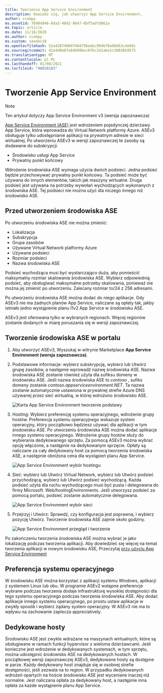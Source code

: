 ```yaml
---
title: Tworzenie App Service Environment
description: Dowiedz się, jak utworzyć App Service Environment.
author: ccompy
ms.assetid: 7690d846-8da3-4692-8647-0bf5adfd862a
ms.topic: article
ms.date: 11/16/2020
ms.author: ccompy
ms.custom: seodec18
ms.openlocfilehash: 52a43874060748479beebc994bf0a9b663cde9dc
ms.sourcegitcommit: 42a4d0e8fa84609bec0f6c241abe1c20036b9575
ms.translationtype: MT
ms.contentlocale: pl-PL
ms.lasthandoff: 01/08/2021
ms.locfileid: "98020183"
---
```

# <a name="create-an-app-service-environment"></a>Tworzenie App Service Environment

> [!NOTE]
> Ten artykuł dotyczy App Service Environment v3 (wersja zapoznawcza)
> 

[App Service Environment (ASE)][Intro] jest wdrożeniem pojedynczej dzierżawy App Service, która wprowadza do Virtual Network platformy Azure.  ASEv3 obsługuje tylko udostępnianie aplikacji na prywatnym adresie w sieci wirtualnej. Po utworzeniu ASEv3 w wersji zapoznawczej te zasoby są dodawane do subskrypcji.

- Środowisko usługi App Service
- Prywatny punkt końcowy

Wdrożenie środowiska ASE wymaga użycia dwóch podsieci.  Jedna podsieć będzie przechowywać prywatny punkt końcowy.  Ta podsieć może być używana do innych elementów, takich jak maszyny wirtualne.  Druga podsieć jest używana na potrzeby wywołań wychodzących wykonanych z środowiska ASE.  Tej podsieci nie można użyć dla niczego innego niż środowisko ASE. 

## <a name="before-you-create-your-ase"></a>Przed utworzeniem środowiska ASE

Po utworzeniu środowiska ASE nie można zmienić:

- Lokalizacja
- Subskrypcja
- Grupa zasobów
- Używane Virtual Network platformy Azure
- Używane podsieci
- Rozmiar podsieci
- Nazwa środowiska ASE

Podsieć wychodząca musi być wystarczająco duża, aby pomieścić maksymalny rozmiar skalowania środowiska ASE. Wybierz odpowiednią podsieć, aby obsługiwać maksymalne potrzeby skalowania, ponieważ nie można jej zmienić po utworzeniu. Zalecany rozmiar to/24 z 256 adresami.

Po utworzeniu środowiska ASE można dodać do niego aplikacje. Gdy ASEv3 nie ma żadnych planów App Service, naliczane są opłaty tak, jakby istniało jedno wystąpienie planu I1v2 App Service w środowisku ASE.  

ASEv3 jest oferowana tylko w wybranych regionach. Więcej regionów zostanie dodanych w miarę poruszania się w wersji zapoznawczej. 

## <a name="creating-an-ase-in-the-portal"></a>Tworzenie środowiska ASE w portalu

1. Aby utworzyć ASEv3, Wyszukaj w witrynie Marketplace **App Service Environment (wersja zapoznawcza)**.  
2. Podstawowe informacje: wybierz subskrypcję, wybierz lub Utwórz grupę zasobów, a następnie wprowadź nazwę środowiska ASE.  Nazwa środowiska ASE zostanie również użyta dla sufiksu domeny w środowisku ASE.  Jeśli nazwa środowiska ASE to *contoso* , sufiks domeny zostanie *contoso.appserviceenvironment.NET*.  Ta nazwa zostanie automatycznie ustawiona w prywatnej strefie Azure DNS używanej przez sieć wirtualną, w której wdrożono środowisko ASE. 

    ![Karta App Service Environment tworzenie podstawy](./media/creation/creation-basics.png)

3. Hosting: Wybierz preferencję systemu operacyjnego, wdrożenie grupy hostów. Preferencja systemu operacyjnego wskazuje system operacyjny, który początkowo będziesz używać dla aplikacji w tym środowisku ASE. Po utworzeniu środowiska ASE można dodać aplikacje innego systemu operacyjnego. Wdrożenie grupy hostów służy do wybierania dedykowanego sprzętu. Za pomocą ASEv3 można wybrać opcję włączone, a następnie na dedykowanym sprzęcie. Opłaty są naliczane za cały dedykowany host za pomocą tworzenia środowiska ASE, a następnie obniżona cena dla wystąpień planu App Service. 

    ![App Service Environment wybór hostingu](./media/creation/creation-hosting.png)

4. Sieć: wybierz lub Utwórz Virtual Network, wybierz lub Utwórz podsieć przychodzącą, wybierz lub Utwórz podsieć wychodzącą. Każda podsieć użyta dla ruchu wychodzącego musi być pusta i delegowana do firmy Microsoft. Web/hostingEnvironments. Jeśli utworzysz podsieć za pomocą portalu, podsieć zostanie automatycznie delegowana.

    ![App Service Environment wybór sieci](./media/creation/creation-networking.png)

5. Przejrzyj i Utwórz: Sprawdź, czy konfiguracja jest poprawna, i wybierz pozycję Utwórz. Tworzenie środowiska ASE zajmie około godziny. 

    ![App Service Environment przegląd i tworzenie](./media/creation/creation-review.png)

Po zakończeniu tworzenia środowiska ASE można wybrać je jako lokalizację podczas tworzenia aplikacji. Aby dowiedzieć się więcej na temat tworzenia aplikacji w nowym środowisku ASE, Przeczytaj [przy użyciu App Service Environment][UsingASE]

## <a name="os-preference"></a>Preferencja systemu operacyjnego
W środowisku ASE można korzystać z aplikacji systemu Windows, aplikacji z systemem Linux lub obu. W programie ASEv2 wstępne preferencje wybrane podczas tworzenia dodaje infrastrukturę wysokiej dostępności dla tego systemu operacyjnego podczas tworzenia środowiska ASE. Aby dodać aplikacje innego systemu operacyjnego, po prostu ustaw aplikacje w zwykły sposób i wybierz żądany system operacyjny. W ASEv3 nie ma to wpływu na zachowanie zaplecza appreciatively.  

## <a name="dedicated-hosts"></a>Dedykowane hosty
Środowisko ASE jest zwykle wdrażane na maszynach wirtualnych, które są obsługiwane w ramach funkcji hypervisor z wieloma dzierżawcami. Jeśli konieczne jest wdrożenie w dedykowanych systemach, w tym sprzętu, można udostępnić środowisko ASE na dedykowanych hostach. W początkowej wersji zapoznawczej ASEv3, dedykowane hosty są dostępne w parze. Każdy dedykowany host znajduje się w osobnej strefie dostępności, jeśli zezwala na to region. W przypadku dedykowanych wdrożeń opartych na hoście środowisko ASE jest wyceniane inaczej niż normalne. Jest naliczana opłata za dedykowany host, a następnie inna opłata za każde wystąpienie planu App Service.  

<!--Links-->
[Intro]: ./overview.md
[MakeASE]: ./creation.md
[ASENetwork]: ./networking.md
[UsingASE]: ./using.md
[UDRs]: ../../virtual-network/virtual-networks-udr-overview.md
[NSGs]: ../../virtual-network/network-security-groups-overview.md
[Pricing]: https://azure.microsoft.com/pricing/details/app-service/
[ARMOverview]: ../../azure-resource-manager/management/overview.md
[ConfigureSSL]: ../configure-ssl-certificate.md
[Kudu]: https://azure.microsoft.com/resources/videos/super-secret-kudu-debug-console-for-azure-web-sites/
[AppDeploy]: ../deploy-local-git.md
[ASEWAF]: app-service-app-service-environment-web-application-firewall.md
[AppGW]: ../../web-application-firewall/ag/ag-overview.md
[logalerts]: ../../azure-monitor/platform/alerts-log.md
